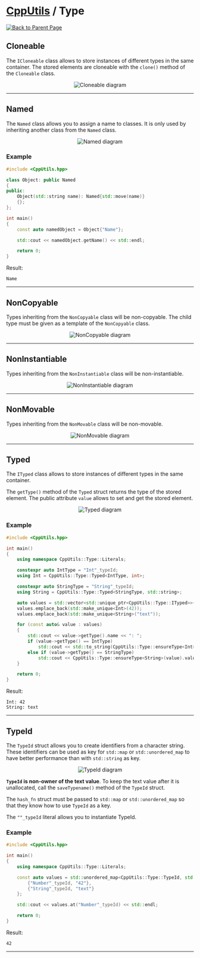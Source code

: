 # [CppUtils](../README.md) / Type

[![Back to Parent Page](https://img.shields.io/badge/-Back_to_Parent_Page-blue?style=for-the-badge)](../README.md)

## Cloneable

The ``ICloneable`` class allows to store instances of different types in the same container.
The stored elements are cloneable with the ``clone()`` method of the ``Cloneable`` class.

<p align="center"><img src="resources/Cloneable.drawio.svg" alt="Cloneable diagram"/></p>

---

## Named

The ``Named`` class allows you to assign a name to classes. It is only used by inheriting another class from the ``Named`` class.

<p align="center"><img src="resources/Named.drawio.svg" alt="Named diagram"/></p>

### Example
```cpp
#include <CppUtils.hpp>

class Object: public Named
{
public:
	Object(std::string name): Named{std::move(name)}
	{};
};

int main()
{
	const auto namedObject = Object{"Name"};

	std::cout << namedObject.getName() << std::endl;

	return 0;
}
```

Result:
```
Name
```

---

## NonCopyable

Types inheriting from the ``NonCopyable`` class will be non-copyable.
The child type must be given as a template of the ``NonCopyable`` class.

<p align="center"><img src="resources/NonCopyable.drawio.svg" alt="NonCopyable diagram"/></p>

---

## NonInstantiable

Types inheriting from the ``NonInstantiable`` class will be non-instantiable.

<p align="center"><img src="resources/NonInstantiable.drawio.svg" alt="NonInstantiable diagram"/></p>

---

## NonMovable

Types inheriting from the ``NonMovable`` class will be non-movable.

<p align="center"><img src="resources/NonMovable.drawio.svg" alt="NonMovable diagram"/></p>

---

## Typed

The ``ITyped`` class allows to store instances of different types in the same container.

The ``getType()`` method of the ``Typed`` struct returns the type of the stored element.
The public attribute ``value`` allows to set and get the stored element.

<p align="center"><img src="resources/Typed.drawio.svg" alt="Typed diagram"/></p>

### Example
```cpp
#include <CppUtils.hpp>

int main()
{
	using namespace CppUtils::Type::Literals;

	constexpr auto IntType = "Int"_typeId;
	using Int = CppUtils::Type::Typed<IntType, int>;

	constexpr auto StringType = "String"_typeId;
	using String = CppUtils::Type::Typed<StringType, std::string>;

	auto values = std::vector<std::unique_ptr<CppUtils::Type::ITyped>>{};
	values.emplace_back(std::make_unique<Int>(42));
	values.emplace_back(std::make_unique<String>("text"));

	for (const auto& value : values)
	{
		std::cout << value->getType().name << ": ";
		if (value->getType() == IntType)
			std::cout << std::to_string(CppUtils::Type::ensureType<Int>(value).value) << std::endl;
		else if (value->getType() == StringType)
			std::cout << CppUtils::Type::ensureType<String>(value).value << std::endl;
	}

	return 0;
}
```

Result:
```
Int: 42
String: text
```

---

## TypeId

The ``TypeId`` struct allows you to create identifiers from a character string.
These identifiers can be used as key for ``std::map`` or ``std::unordered_map`` to have better performance than with ``std::string`` as key.

<p align="center"><img src="resources/TypeId.drawio.svg" alt="TypeId diagram"/></p>

**``TypeId`` is non-owner of the text value**.
To keep the text value after it is unallocated, call the ``saveTypename()`` method of the ``TypeId`` struct.

The ``hash_fn`` struct must be passed to ``std::map`` or ``std::unordered_map`` so that they know how to use ``TypeId`` as a key.

The ``""_typeId`` literal allows you to instantiate TypeId.

### Example
```cpp
#include <CppUtils.hpp>

int main()
{
	using namespace CppUtils::Type::Literals;

	const auto values = std::unordered_map<CppUtils::Type::TypeId, std::string, CppUtils::Type::TypeId::hash_fn>{
		{"Number"_typeId, "42"},
		{"String"_typeId, "text"}
	};

	std::cout << values.at("Number"_typeId) << std::endl;

	return 0;
}
```

Result:
```
42
```

---
